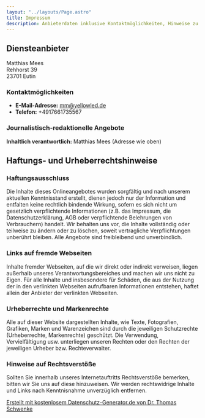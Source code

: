 ```yaml
---
layout: "../layouts/Page.astro"
title: Impressum
description: Anbieterdaten inklusive Kontaktmöglichkeiten, Hinweise zu Haftung und Urheberrecht
---
```


## Diensteanbieter

Matthias Mees<br>
Rehhorst 39<br>
23701 Eutin

### Kontaktmöglichkeiten

-   **E-Mail-Adresse:** [mm@yellowled.de](mailto:mm@yellowled.de)
-   **Telefon:** +4917661735567

### Journalistisch-redaktionelle Angebote

**Inhaltlich verantwortlich:** Matthias Mees (Adresse wie oben)

## Haftungs- und Urheberrechtshinweise

### Haftungsausschluss

Die Inhalte dieses Onlineangebotes wurden sorgfältig und nach unserem aktuellen Kenntnisstand erstellt, dienen jedoch nur der Information und entfalten keine rechtlich bindende Wirkung, sofern es sich nicht um gesetzlich verpflichtende Informationen (z.B. das Impressum, die Datenschutzerklärung, AGB oder verpflichtende Belehrungen von Verbrauchern) handelt. Wir behalten uns vor, die Inhalte vollständig oder teilweise zu ändern oder zu löschen, soweit vertragliche Verpflichtungen unberührt bleiben. Alle Angebote sind freibleibend und unverbindlich.

### Links auf fremde Webseiten

Inhalte fremder Webseiten, auf die wir direkt oder indirekt verweisen, liegen außerhalb unseres Verantwortungsbereiches und machen wir uns nicht zu Eigen. Für alle Inhalte und insbesondere für Schäden, die aus der Nutzung der in den verlinkten Webseiten aufrufbaren Informationen entstehen, haftet allein der Anbieter der verlinkten Webseiten.

### Urheberrechte und Markenrechte

Alle auf dieser Website dargestellten Inhalte, wie Texte, Fotografien, Grafiken, Marken und Warenzeichen sind durch die jeweiligen Schutzrechte (Urheberrechte, Markenrechte) geschützt. Die Verwendung, Vervielfältigung usw. unterliegen unseren Rechten oder den Rechten der jeweiligen Urheber bzw. Rechteverwalter.

### Hinweise auf Rechtsverstöße

Sollten Sie innerhalb unseres Internetauftritts Rechtsverstöße bemerken, bitten wir Sie uns auf diese hinzuweisen. Wir werden rechtswidrige Inhalte und Links nach Kenntnisnahme unverzüglich entfernen.

<p><a href="https://datenschutz-generator.de/?l=de" title="Rechtstext von Dr. Schwenke - für weitere Informationen bitte anklicken." target="_blank" rel="noopener">Erstellt mit kostenlosem Datenschutz-Generator.de von Dr. Thomas Schwenke</a></p>
